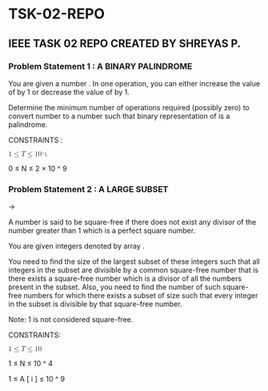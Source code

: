 #  TSK-02-REPO
## IEEE TASK 02 REPO CREATED BY SHREYAS P.

### Problem Statement 1 : A BINARY PALINDROME


You are given a number . In one operation, you can either increase the value of  by 1 or decrease the value of  by 1.

Determine the minimum number of operations required (possibly zero) to convert number  to a number  such that binary representation of  is a palindrome.

CONSTRAINTS :

<math xmlns="http://www.w3.org/1998/Math/MathML">
  <mn>1</mn>
  <mo>&#x2264;<!-- ≤ --></mo>
  <mi>T</mi>
  <mo>&#x2264;<!-- ≤ --></mo>
  <msup>
    <mn>10</mn>
    <mn>^</mn>
    <mn>5</mn>
  </msup>
  <mspace linebreak="newline" />
  
  <mn>0</mn>
  <mo>&#x2264;<!-- ≤ --></mo>
  <mi>N</mi>
  <mo>&#x2264;<!-- ≤ --></mo>
  <mn>2</mn>
  <mo>&#x00D7;<!-- × --></mo>
  <msup>
    <mn>10</mn>
    <mn>^</mn>
    <mn>9</mn>
  </msup>
</math>

### Problem Statement 2 :  A LARGE SUBSET
->

A number is said to be square-free if there does not exist any divisor of the number greater than 1 which is a perfect square number.

You are given  integers denoted by array . 

You need to find the size  of the largest subset of these integers such that all integers in the subset are divisible by a common square-free number that is there exists a square-free number  which is a divisor of all the numbers present in the subset. Also, you need to find the number of such square-free numbers for which there exists a subset of size  such that every integer in the subset is divisible by that square-free number.

Note: 1 is not considered square-free.

CONSTRAINTS:

<math xmlns="http://www.w3.org/1998/Math/MathML">
  <mn>1</mn>
  <mo>&#x2264;<!-- ≤ --></mo>
  <mi>T</mi>
  <mo>&#x2264;<!-- ≤ --></mo>
  <mn>10</mn>
  <mspace linebreak="newline" />
  
  <mn>1</mn>
  <mo>&#x2264;<!-- ≤ --></mo>
  <mi>N</mi>
  <mo>&#x2264;<!-- ≤ --></mo>
  <msup>
    <mn>10</mn>
    <mn>^</mn>
    <mn>4</mn>
  </msup>
  <mspace linebreak="newline" />
  
  <mn>1</mn>
  <mo>&#x2264;<!-- ≤ --></mo>
  <mi>A</mi>
  <mo stretchy="false">[</mo>
  <mi>i</mi>
  <mo stretchy="false">]</mo>
  <mo>&#x2264;<!-- ≤ --></mo>
  <msup>
    <mn>10</mn>
    <mn>^</mn>
    <mn>9</mn>
  </msup>
</math>
